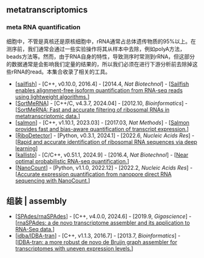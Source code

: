## metatranscriptomics
### meta RNA quantification
细胞中，不管是真核还是原核细胞中，rRNA通常占总体遗传物质的95%以上。在测序前，我们通常会通过一些实验操作将其从样本中去除，例如polyA方法，beads方法等。然而，由于RNA自身的特性，导致测序时常测到rRNA，但这部分的数据通常是会影响我们定量的结果的，所以我们必须在进行下游分析前去除掉这些rRNA的read。本集合收录了相关的工具。
- [[sailfish](https://github.com/kingsfordgroup/sailfish)] - [C++, v0.10.0, 2016.4] - [2014.4, _Nat Biotechnol_] - [[Sailfish enables alignment-free isoform quantification from RNA-seq reads using lightweight algorithms.](https://doi.org/10.1038/nbt.2862)]
- [[SortMeRNA](https://github.com/sortmerna/sortmerna)] - [C++/C, v4.3.7, 2024.04] - [2012.10, _Bioinformatics_] - [[SortMeRNA: Fast and accurate filtering of ribosomal RNAs in metatranscriptomic data.](https://doi.org/10.1093/bioinformatics/bts611)]
- [[salmon](https://github.com/COMBINE-lab/salmon)] - [C++, v1.10.1, 2023.03] - [2017.03, _Nat Methods_] - [[Salmon provides fast and bias-aware quantification of transcript expression.](https://doi.org/10.1038/nmeth.4197)]
- [[RiboDetector](https://github.com/hzi-bifo/RiboDetector)] - [Python, v0.3.1, 2024.1] - [2022.6, _Nucleic Acids Res_] - [[Rapid and accurate identification of ribosomal RNA sequences via deep learning](https://doi.org/10.1093/nar/gkac112)]
- [[kallisto](https://github.com/pachterlab/kallisto)] - [C/C++, v0.51.1, 2024.9] - [2016.4, _Nat Biotechnol_] - [[Near optimal probabilistic RNA-seq quantification.](https://doi.org/10.1038/nbt.3519)]
- [[NanoCount](https://github.com/a-slide/NanoCount)] - [Python, v1.1.0, 2022.12] - [2022.2, _Nucleic Acids Res_] - [[Accurate expression quantification from nanopore direct RNA sequencing with NanoCount.](https://doi.org/10.1093/nar/gkab1129)]

## 组装 | assembly
- [[SPAdes/rnaSPAdes](https://github.com/ablab/spades)] -  [C++, v4.0.0, 2024.6] - [2019.9, _Gigascience_] - [[rnaSPAdes: a de novo transcriptome assembler and its application to RNA-Seq data.](https://doi.org/10.1093/gigascience/giz100)]
- [[idba/IDBA-tran](https://github.com/loneknightpy/idba)] - [C++, v1.1.3, 2016.7] - [2013.7, _Bioinformatics_] - [[IDBA-tran: a more robust de novo de Bruijn graph assembler for transcriptomes with uneven expression levels.](https://doi.org/10.1093/bioinformatics/btt219)]
